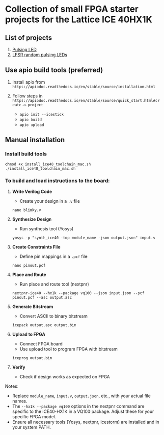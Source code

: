 # Collection of small FPGA starter projects for the Lattice ICE 40HX1K


## List of projects
1. [Pulsing LED](/led-pulse)
2. [LFSR random pulsing LEDs](/lfsr-led/)

## Use apio build tools (preferred)
1. Install apio from `https://apiodoc.readthedocs.io/en/stable/source/installation.html`
2. Follow steps in `https://apiodoc.readthedocs.io/en/stable/source/quick_start.html#create-a-project`

   - `apio init --icestick`
   - `apio build`
   - `apio upload` 

## Manual installation
### Install build tools

```
chmod +x install_ice40_toolchain_mac.sh
./install_ice40_toolchain_mac.sh
```

### To build and load instructions to the board:

1. **Write Verilog Code**
   - Create your design in a `.v` file
   ```
   nano blinky.v
   ```

2. **Synthesize Design**
   - Run synthesis tool (Yosys)
   ```
   yosys -p "synth_ice40 -top module_name -json output.json" input.v
   ```

3. **Create Constraints File**
   - Define pin mappings in a `.pcf` file
   ```
   nano pinout.pcf
   ```

4. **Place and Route**
   - Run place and route tool (nextpnr)
   ```
   nextpnr-ice40 --hx1k --package vq100 --json input.json --pcf pinout.pcf --asc output.asc
   ```

5. **Generate Bitstream**
   - Convert ASCII to binary bitstream
   ```
   icepack output.asc output.bin
   ```

6. **Upload to FPGA**
   - Connect FPGA board
   - Use upload tool to program FPGA with bitstream
   ```
   iceprog output.bin
   ```

7. **Verify**
   - Check if design works as expected on FPGA

Notes:
- Replace `module_name`, `input.v`, `output.json`, etc., with your actual file names.
- The `--hx1k --package vq100` options in the nextpnr command are specific to the iCE40-HX1K in a VQ100 package. Adjust these for your specific FPGA model.
- Ensure all necessary tools (Yosys, nextpnr, icestorm) are installed and in your system PATH.